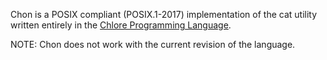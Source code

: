 Chon is a POSIX compliant (POSIX.1-2017) implementation of the cat utility written entirely in the [Chlore Programming Language](https://github.com/trap-representation/Chlore).

NOTE: Chon does not work with the current revision of the language.
